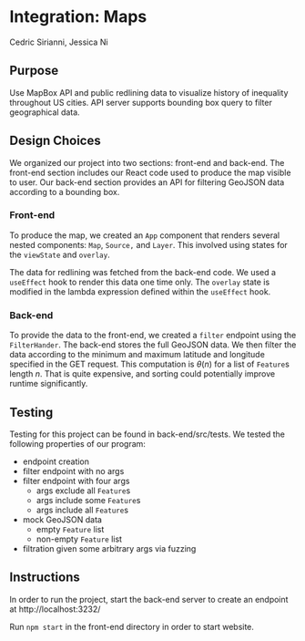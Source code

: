 # Integration: Maps

Cedric Sirianni, Jessica Ni

## Purpose 
Use MapBox API and public redlining data to visualize history of inequality throughout US cities. API server supports bounding box query to filter geographical data.

## Design Choices

We organized our project into two sections: front-end and back-end. The front-end section includes our React code used to produce the map visible to user. Our back-end section provides an API for filtering GeoJSON data according to a bounding box. 

### Front-end

To produce the map, we created an `App` component that renders several nested components: `Map`, `Source,` and `Layer`. This involved using states for the `viewState` and `overlay`. 

The data for redlining was fetched from the back-end code. We used a `useEffect` hook to render this data one time only. The `overlay` state is modified in the lambda expression defined within the `useEffect` hook.

### Back-end

To provide the data to the front-end, we created a `filter` endpoint using the `FilterHander`. The back-end stores the full GeoJSON data. We then filter the data according to the minimum and maximum latitude and longitude specified in the GET request. This computation is $\theta(n)$ for a list of `Feature`s length $n$. That is quite expensive, and sorting could potentially improve runtime significantly. 

## Testing

Testing for this project can be found in back-end/src/tests. We tested the following properties of our program:

- endpoint creation
- filter endpoint with no args
- filter endpoint with four args
  - args exclude all `Feature`s
  - args include some `Feature`s
  - args include all `Feature`s
- mock GeoJSON data
  - empty `Feature` list
  - non-empty `Feature` list
- filtration given some arbitrary args via fuzzing

## Instructions

In order to run the project, start the back-end server to create an endpoint at http://localhost:3232/

Run `npm start` in the front-end directory in order to start website.
